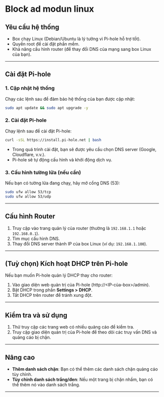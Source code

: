 # Block ad modun linux

## **Yêu cầu hệ thống**
- Box chạy Linux (Debian/Ubuntu là lý tưởng vì Pi-hole hỗ trợ tốt).
- Quyền root để cài đặt phần mềm.
- Khả năng cấu hình router (để thay đổi DNS của mạng sang box Linux của bạn).

---

## **Cài đặt Pi-hole**

### 1. Cập nhật hệ thống
Chạy các lệnh sau để đảm bảo hệ thống của bạn được cập nhật:
```bash
sudo apt update && sudo apt upgrade -y
```

### 2. Cài đặt Pi-hole
Chạy lệnh sau để cài đặt Pi-hole:
```bash
curl -sSL https://install.pi-hole.net | bash
```
- Trong quá trình cài đặt, bạn sẽ được yêu cầu chọn DNS server (Google, Cloudflare, v.v.).
- Pi-hole sẽ tự động cấu hình và khởi động dịch vụ.

### 3. Cấu hình tường lửa (nếu cần)
Nếu bạn có tường lửa đang chạy, hãy mở cổng DNS (53):
```bash
sudo ufw allow 53/tcp
sudo ufw allow 53/udp
```

---

## **Cấu hình Router**
1. Truy cập vào trang quản lý của router (thường là `192.168.1.1` hoặc `192.168.0.1`).
2. Tìm mục cấu hình DNS.
3. Thay đổi DNS server thành IP của box Linux (ví dụ: `192.168.1.100`).

---

## **(Tuỳ chọn) Kích hoạt DHCP trên Pi-hole**
Nếu bạn muốn Pi-hole quản lý DHCP thay cho router:
1. Vào giao diện web quản trị của Pi-hole (http://<IP-của-box>/admin).
2. Bật DHCP trong phần **Settings > DHCP**.
3. Tắt DHCP trên router để tránh xung đột.

---

## **Kiểm tra và sử dụng**
1. Thử truy cập các trang web có nhiều quảng cáo để kiểm tra.
2. Truy cập giao diện quản trị của Pi-hole để theo dõi các truy vấn DNS và quảng cáo bị chặn.

---

## **Nâng cao**
- **Thêm danh sách chặn**: Bạn có thể thêm các danh sách chặn quảng cáo tùy chỉnh.
- **Tùy chỉnh danh sách trắng/đen**: Nếu một trang bị chặn nhầm, bạn có thể thêm nó vào danh sách trắng.

---
